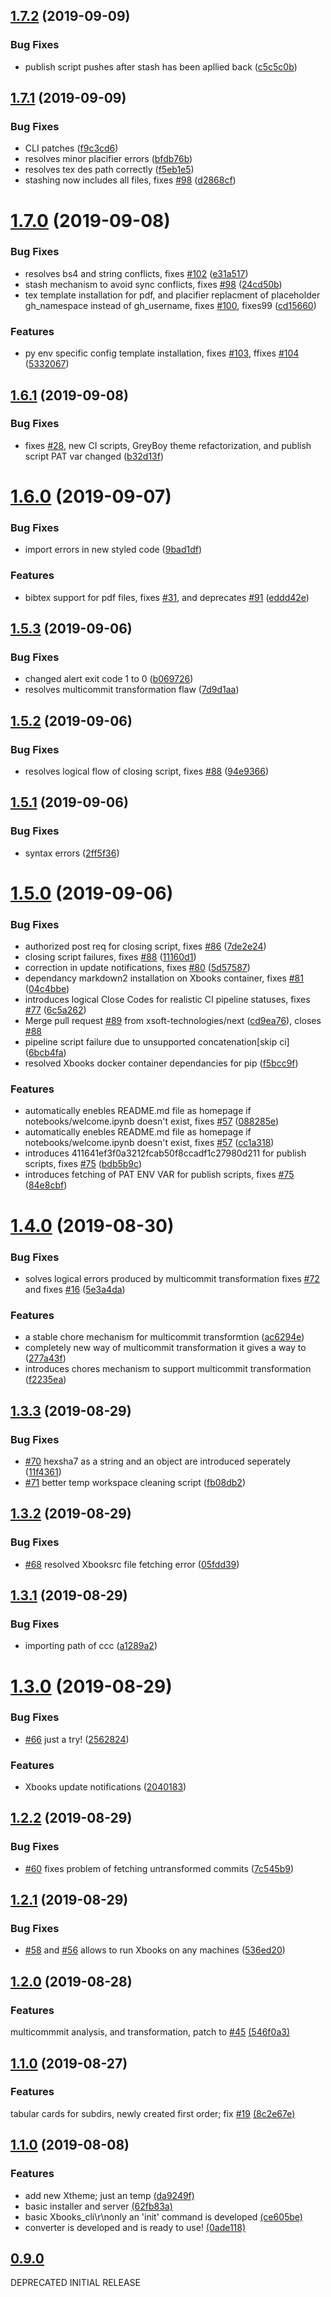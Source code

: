 ## [1.7.2](https://github.com/xsoft-technologies/Xbooks/compare/v1.7.1...v1.7.2) (2019-09-09)


### Bug Fixes

* publish script pushes after stash has been apllied back ([c5c5c0b](https://github.com/xsoft-technologies/Xbooks/commit/c5c5c0b))

## [1.7.1](https://github.com/xsoft-technologies/Xbooks/compare/v1.7.0...v1.7.1) (2019-09-09)


### Bug Fixes

* CLI patches ([f9c3cd6](https://github.com/xsoft-technologies/Xbooks/commit/f9c3cd6))
* resolves minor placifier errors ([bfdb76b](https://github.com/xsoft-technologies/Xbooks/commit/bfdb76b))
* resolves tex des path correctly ([f5eb1e5](https://github.com/xsoft-technologies/Xbooks/commit/f5eb1e5))
* stashing now includes all files, fixes [#98](https://github.com/xsoft-technologies/Xbooks/issues/98) ([d2868cf](https://github.com/xsoft-technologies/Xbooks/commit/d2868cf))

# [1.7.0](https://github.com/xsoft-technologies/Xbooks/compare/v1.6.1...v1.7.0) (2019-09-08)


### Bug Fixes

* resolves bs4 and string conflicts, fixes [#102](https://github.com/xsoft-technologies/Xbooks/issues/102) ([e31a517](https://github.com/xsoft-technologies/Xbooks/commit/e31a517))
* stash mechanism to avoid sync conflicts, fixes [#98](https://github.com/xsoft-technologies/Xbooks/issues/98) ([24cd50b](https://github.com/xsoft-technologies/Xbooks/commit/24cd50b))
* tex template installation for pdf, and placifier replacment of placeholder gh_namespace instead of gh_username, fixes [#100](https://github.com/xsoft-technologies/Xbooks/issues/100), fixes99 ([cd15660](https://github.com/xsoft-technologies/Xbooks/commit/cd15660))


### Features

* py env specific config template installation, fixes [#103](https://github.com/xsoft-technologies/Xbooks/issues/103), ffixes [#104](https://github.com/xsoft-technologies/Xbooks/issues/104) ([5332067](https://github.com/xsoft-technologies/Xbooks/commit/5332067))

## [1.6.1](https://github.com/xsoft-technologies/Xbooks/compare/v1.6.0...v1.6.1) (2019-09-08)


### Bug Fixes

* fixes [#28](https://github.com/xsoft-technologies/Xbooks/issues/28), new CI scripts, GreyBoy theme refactorization, and publish script PAT var changed ([b32d13f](https://github.com/xsoft-technologies/Xbooks/commit/b32d13f))

# [1.6.0](https://github.com/xsoft-technologies/Xbooks/compare/v1.5.3...v1.6.0) (2019-09-07)


### Bug Fixes

* import errors in new styled code ([9bad1df](https://github.com/xsoft-technologies/Xbooks/commit/9bad1df))


### Features

* bibtex support for pdf files, fixes [#31](https://github.com/xsoft-technologies/Xbooks/issues/31), and deprecates [#91](https://github.com/xsoft-technologies/Xbooks/issues/91) ([eddd42e](https://github.com/xsoft-technologies/Xbooks/commit/eddd42e))

## [1.5.3](https://github.com/xsoft-technologies/Xbooks/compare/v1.5.2...v1.5.3) (2019-09-06)


### Bug Fixes

* changed alert exit code 1 to 0 ([b069726](https://github.com/xsoft-technologies/Xbooks/commit/b069726))
* resolves multicommit transformation flaw ([7d9d1aa](https://github.com/xsoft-technologies/Xbooks/commit/7d9d1aa))

## [1.5.2](https://github.com/xsoft-technologies/Xbooks/compare/v1.5.1...v1.5.2) (2019-09-06)


### Bug Fixes

* resolves logical flow of closing script, fixes [#88](https://github.com/xsoft-technologies/Xbooks/issues/88) ([94e9366](https://github.com/xsoft-technologies/Xbooks/commit/94e9366))

## [1.5.1](https://github.com/xsoft-technologies/Xbooks/compare/v1.5.0...v1.5.1) (2019-09-06)


### Bug Fixes

* syntax errors ([2ff5f36](https://github.com/xsoft-technologies/Xbooks/commit/2ff5f36))

# [1.5.0](https://github.com/xsoft-technologies/Xbooks/compare/v1.4.0...v1.5.0) (2019-09-06)


### Bug Fixes

* authorized post req for closing script, fixes [#86](https://github.com/xsoft-technologies/Xbooks/issues/86) ([7de2e24](https://github.com/xsoft-technologies/Xbooks/commit/7de2e24))
* closing script failures, fixes [#88](https://github.com/xsoft-technologies/Xbooks/issues/88) ([11160d1](https://github.com/xsoft-technologies/Xbooks/commit/11160d1))
* correction in update notifications, fixes [#80](https://github.com/xsoft-technologies/Xbooks/issues/80) ([5d57587](https://github.com/xsoft-technologies/Xbooks/commit/5d57587))
* dependancy markdown2 installation on Xbooks container, fixes [#81](https://github.com/xsoft-technologies/Xbooks/issues/81) ([04c4bbe](https://github.com/xsoft-technologies/Xbooks/commit/04c4bbe))
* introduces logical Close Codes for realistic CI pipeline statuses, fixes [#77](https://github.com/xsoft-technologies/Xbooks/issues/77) ([6c5a262](https://github.com/xsoft-technologies/Xbooks/commit/6c5a262))
* Merge pull request [#89](https://github.com/xsoft-technologies/Xbooks/issues/89) from xsoft-technologies/next ([cd9ea76](https://github.com/xsoft-technologies/Xbooks/commit/cd9ea76)), closes [#88](https://github.com/xsoft-technologies/Xbooks/issues/88)
* pipeline script failure due to unsupported concatenation[skip ci] ([6bcb4fa](https://github.com/xsoft-technologies/Xbooks/commit/6bcb4fa))
* resolved Xbooks docker container dependancies for pip ([f5bcc9f](https://github.com/xsoft-technologies/Xbooks/commit/f5bcc9f))


### Features

* automatically enebles README.md file as homepage if notebooks/welcome.ipynb doesn't exist, fixes [#57](https://github.com/xsoft-technologies/Xbooks/issues/57) ([088285e](https://github.com/xsoft-technologies/Xbooks/commit/088285e))
* automatically enebles README.md file as homepage if notebooks/welcome.ipynb doesn't exist, fixes [#57](https://github.com/xsoft-technologies/Xbooks/issues/57) ([cc1a318](https://github.com/xsoft-technologies/Xbooks/commit/cc1a318))
* introduces 411641ef3f0a3212fcab50f8ccadf1c27980d211 for publish scripts, fixes [#75](https://github.com/xsoft-technologies/Xbooks/issues/75) ([bdb5b9c](https://github.com/xsoft-technologies/Xbooks/commit/bdb5b9c))
* introduces fetching of PAT ENV VAR for publish scripts, fixes [#75](https://github.com/xsoft-technologies/Xbooks/issues/75) ([84e8cbf](https://github.com/xsoft-technologies/Xbooks/commit/84e8cbf))


# [1.4.0](https://github.com/xsoft-technologies/Xbooks/compare/v1.3.3...v1.4.0) (2019-08-30)


### Bug Fixes

* solves logical errors produced by multicommit transformation fixes [#72](https://github.com/xsoft-technologies/Xbooks/issues/72) and fixes [#16](https://github.com/xsoft-technologies/Xbooks/issues/16) ([5e3a4da](https://github.com/xsoft-technologies/Xbooks/commit/5e3a4da))


### Features

* a stable chore mechanism for multicommit transformtion ([ac6294e](https://github.com/xsoft-technologies/Xbooks/commit/ac6294e))
* completely new way of multicommit transformation it gives a way to ([277a43f](https://github.com/xsoft-technologies/Xbooks/commit/277a43f))
* introduces chores mechanism to support multicommit transformation ([f2235ea](https://github.com/xsoft-technologies/Xbooks/commit/f2235ea))

## [1.3.3](https://github.com/xsoft-technologies/Xbooks/compare/v1.3.2...v1.3.3) (2019-08-29)


### Bug Fixes

* [#70](https://github.com/xsoft-technologies/Xbooks/issues/70) hexsha7 as a string and an object are introduced seperately ([11f4361](https://github.com/xsoft-technologies/Xbooks/commit/11f4361))
* [#71](https://github.com/xsoft-technologies/Xbooks/issues/71) better temp workspace cleaning script ([fb08db2](https://github.com/xsoft-technologies/Xbooks/commit/fb08db2))

## [1.3.2](https://github.com/xsoft-technologies/Xbooks/compare/v1.3.1...v1.3.2) (2019-08-29)


### Bug Fixes

* [#68](https://github.com/xsoft-technologies/Xbooks/issues/68) resolved Xbooksrc file fetching error ([05fdd39](https://github.com/xsoft-technologies/Xbooks/commit/05fdd39))

## [1.3.1](https://github.com/xsoft-technologies/Xbooks/compare/v1.3.0...v1.3.1) (2019-08-29)


### Bug Fixes

* importing path of ccc ([a1289a2](https://github.com/xsoft-technologies/Xbooks/commit/a1289a2))

# [1.3.0](https://github.com/xsoft-technologies/Xbooks/compare/v1.2.2...v1.3.0) (2019-08-29)


### Bug Fixes

* [#66](https://github.com/xsoft-technologies/Xbooks/issues/66) just a try! ([2562824](https://github.com/xsoft-technologies/Xbooks/commit/2562824))


### Features

* Xbooks update notifications ([2040183](https://github.com/xsoft-technologies/Xbooks/commit/2040183))

## [1.2.2](https://github.com/xsoft-technologies/Xbooks/compare/v1.2.1...v1.2.2) (2019-08-29)


### Bug Fixes

* [#60](https://github.com/xsoft-technologies/Xbooks/issues/60) fixes problem of fetching untransformed commits ([7c545b9](https://github.com/xsoft-technologies/Xbooks/commit/7c545b9))

## [1.2.1](https://github.com/xsoft-technologies/Xbooks/compare/v1.2.0...v1.2.1) (2019-08-29)


### Bug Fixes

* [#58](https://github.com/xsoft-technologies/Xbooks/issues/58) and [#56](https://github.com/xsoft-technologies/Xbooks/issues/56) allows to run Xbooks on any machines ([536ed20](https://github.com/xsoft-technologies/Xbooks/commit/536ed20))



## [1.2.0](https://github.com/xsoft-technologies/Xbooks/compare/v1.1.0...v1.2.0) (2019-08-28)


### Features

multicommmit analysis, and transformation, patch to [#45](https://github.com/xsoft-technologies/Xbooks/issues/45) 
[(546f0a3)](https://github.com/xsoft-technologies/Xbooks/commit/546f0a3)



## [1.1.0](https://github.com/xsoft-technologies/Xbooks/compare/v1.0.0...v1.1.0) (2019-08-27)

### Features
tabular cards for subdirs, newly created first order; fix [#19](https://github.com/xsoft-technologies/Xbooks/issues/19) [(8c2e67e)](https://github.com/xsoft-technologies/Xbooks/commit/8c2e67e)



## [1.1.0](https://github.com/xsoft-technologies/Xbooks/releases/tag/v1.0.0) (2019-08-08)

### Features
- add new Xtheme; just an temp [(da9249f)](https://github.com/xsoft-technologies/Xbooks/commit/da9249f)
- basic installer and server [(62fb83a)](https://github.com/xsoft-technologies/Xbooks/commit/62fb83a)
- basic Xbooks_cli\r\nonly an 'init' command is developed [(ce605be)](https://github.com/xsoft-technologies/Xbooks/commit/ce605be)
- converter is developed and is ready to use! [(0ade118)](https://github.com/xsoft-technologies/Xbooks/commit/0ade118)


## [0.9.0](https://github.com/xsoft-technologies/Xbooks/releases/tag/0.9.0)
DEPRECATED INITIAL RELEASE
